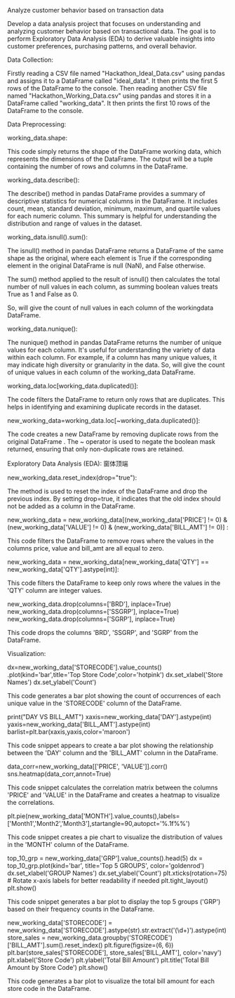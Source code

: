Analyze customer behavior based on transaction data

Develop a data analysis project that focuses on understanding and analyzing customer behavior based on transactional data. The goal is to perform Exploratory Data Analysis (EDA) to derive valuable insights into customer preferences, purchasing patterns, and overall behavior.

Data Collection:

Firstly reading a CSV file named "Hackathon_Ideal_Data.csv" using pandas and assigns it to a DataFrame called "ideal_data". It then prints the first 5 rows of the DataFrame to the console.
Then reading another CSV file named "Hackathon_Working_Data.csv" using pandas and stores it in a DataFrame called "working_data". It then prints the first 10 rows of the DataFrame to the console.

Data Preprocessing:

working_data.shape:

This code simply returns the shape of the DataFrame working data, which represents the dimensions of the DataFrame. The output will be a tuple containing the number of rows and columns in the DataFrame.

working_data.describe():

The describe() method in pandas DataFrame provides a summary of descriptive statistics for numerical columns in the DataFrame. It includes count, mean, standard deviation, minimum, maximum, and quartile values for each numeric column. This summary is helpful for understanding the distribution and range of values in the dataset.

working_data.isnull().sum():

The isnull() method in pandas DataFrame returns a DataFrame of the same shape as the original, where each element is True if the corresponding element in the original DataFrame is null (NaN), and False otherwise.

The sum() method applied to the result of isnull() then calculates the total number of null values in each column, as summing boolean values treats True as 1 and False as 0.

So,  will give  the count of null values in each column of the workingdata DataFrame.

working_data.nunique():

The nunique() method in pandas DataFrame returns the number of unique values for each column. It's useful for understanding the variety of data within each column. For example, if a column has many unique values, it may indicate high diversity or granularity in the data.
So, will give the count of unique values in each column of the working_data DataFrame.

working_data.loc[working_data.duplicated()]:

The code filters the DataFrame to return only rows that are duplicates. This helps in identifying and examining duplicate records in the dataset.

new_working_data=working_data.loc[~working_data.duplicated()]:

The code creates a new DataFrame by removing duplicate rows from the original DataFrame . The ~ operator is used to negate the boolean mask returned, ensuring that only non-duplicate rows are retained.

Exploratory Data Analysis (EDA):
窗体顶端

new_working_data.reset_index(drop="true"):

The method is used to reset the index of the DataFrame and drop the previous index. By setting drop=true, it indicates that the old index should not be added as a column in the DataFrame.

new_working_data = new_working_data[(new_working_data['PRICE'] != 0) & (new_working_data['VALUE'] != 0) & (new_working_data['BILL_AMT'] != 0)] :

This code filters the DataFrame to remove rows where the values in the columns price, value and bill_amt are all equal to zero.

new_working_data = new_working_data[new_working_data['QTY'] == new_working_data['QTY'].astype(int)]:

This code filters the DataFrame to keep only rows where the values in the 'QTY' column are integer values.

new_working_data.drop(columns=['BRD'], inplace=True)
new_working_data.drop(columns=['SSGRP'], inplace=True)
new_working_data.drop(columns=['SGRP'], inplace=True)

This code drops the columns 'BRD', 'SSGRP', and 'SGRP' from the DataFrame.

Visualization:

dx=new_working_data['STORECODE'].value_counts()\
.plot(kind='bar',title='Top Store Code',color='hotpink')
dx.set_xlabel('Store Names')
dx.set_ylabel('Count')

This code generates a bar plot showing the count of occurrences of each unique value in the 'STORECODE' column of the DataFrame.

print("DAY VS BILL_AMT")
xaxis=new_working_data['DAY'].astype(int)
yaxis=new_working_data['BILL_AMT'].astype(int)
barlist=plt.bar(xaxis,yaxis,color='maroon')

This code snippet appears to create a bar plot showing the relationship between the 'DAY' column and the 'BILL_AMT' column in the DataFrame.

data_corr=new_working_data[['PRICE',
       'VALUE']].corr()
sns.heatmap(data_corr,annot=True)

This code snippet calculates the correlation matrix between the columns 'PRICE' and 'VALUE' in the DataFrame and creates a heatmap to visualize the correlations.

plt.pie(new_working_data['MONTH'].value_counts(),labels=['Month1','Month2','Month3'],startangle=90,autopct='%.1f%%')

This code snippet creates a pie chart to visualize the distribution of values in the 'MONTH' column of the DataFrame.

top_10_grp = new_working_data['GRP'].value_counts().head(5)
dx = top_10_grp.plot(kind='bar', title='Top 5 GROUPS', color='goldenrod')
dx.set_xlabel('GROUP Names')
dx.set_ylabel('Count')
plt.xticks(rotation=75)  # Rotate x-axis labels for better readability if needed
plt.tight_layout()
plt.show()

This code snippet generates a bar plot to display the top 5 groups ('GRP') based on their frequency counts in the DataFrame.

new_working_data['STORECODE'] = new_working_data['STORECODE'].astype(str).str.extract('(\d+)').astype(int)
store_sales = new_working_data.groupby('STORECODE')['BILL_AMT'].sum().reset_index()
plt.figure(figsize=(6, 6))
plt.bar(store_sales['STORECODE'], store_sales['BILL_AMT'], color='navy')
plt.xlabel('Store Code')
plt.ylabel('Total Bill Amount')
plt.title('Total Bill Amount by Store Code')
plt.show()

This code generates a bar plot to visualize the total bill amount for each store code in the DataFrame.

